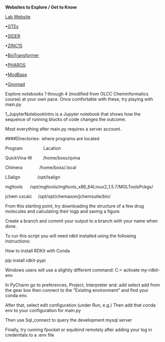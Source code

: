 **Websites to Explore / Get to Know**

[Lab Website](https://pharmacogenomics.clas.ucdenver.edu/pharmacogenomics/side-effect/)
     
   •[GTEx](https://gtexportal.org/home/)
   
   •[SIDER](http://sideeffects.embl.de/)
   
   •[ZINC15](https://zinc15.docking.org/substances/)
   
   •[BioTransformer](http://biotransformer.ca/)
   
   •[PHAROS](https://pharos.nih.gov/)
   
   •[ModBase](https://modbase.compbio.ucsf.edu/modbase-cgi/index.cgi)
   
   •[Gnomad](https://gnomad.broadinstitute.org/ )
   

Explore notebooks 1 through 4 (modified from OLCC Cheminformatics course) at your own pace. 
Once comfortable with these, try playing with main.py

1_JupyterNotebookIntro is a Jupyter notebook that shows how the sequence of running blocks of code changes the outcome.

Most everything after main.py requires a server account.

####Directories- where programs are located

Program &nbsp; &nbsp; &nbsp; &nbsp; &nbsp; &nbsp; &nbsp;&nbsp;&nbsp;&nbsp;Lacation 

QuickVina-W &nbsp;&nbsp;&nbsp;&nbsp;&nbsp;&nbsp; &nbsp;/home/boss/qvina

Chimera &nbsp;&nbsp;&nbsp;&nbsp;&nbsp;&nbsp; &nbsp;&nbsp;&nbsp;&nbsp;&nbsp; /home/boss/.local 

LSalign &nbsp;&nbsp;&nbsp;&nbsp;&nbsp;&nbsp; &nbsp;&nbsp;&nbsp;&nbsp;&nbsp; /opt/lsalign 

mgltools &nbsp;&nbsp;&nbsp;&nbsp;&nbsp;/opt/mgltools/mgltools_x86_64Linux2_1.5.7/MGLToolsPckgs/ 

jchem cxcalc&nbsp;&nbsp;&nbsp;&nbsp;&nbsp;/opt/opt/chemaxon/jchemsuite/bin/ 

From this starting point, try downloading the structure of a 
few drug molecules and calculating their logp and saving a figure.

Create a branch and commit your output to a branch with your name when done.

To run this script you will need rdkit installed using the following instructions:

How to install RDKit with Conda

pip install rdkit-pypi

Windows users will use a slightly different command:
C:\> activate my-rdkit-env

In PyCharm go to preferences, Project, Interpreter and:
add select add from the gear box then connect to the
"Existing environment" and find your conda env.

After that, select edit configuration (under Run, e.g.)
Then add that conda env to your configuration for main.py

Then use Sql_connect to query the development mysql server

Finally, try running fpocket or equibind remotely after adding your log in credentials to a .env file

